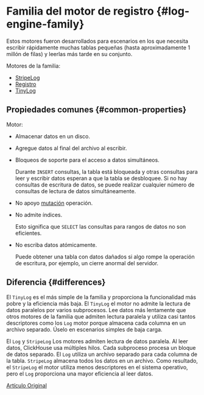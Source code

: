 # Familia del motor de registro {#log-engine-family}

Estos motores fueron desarrollados para escenarios en los que necesita escribir rápidamente muchas tablas pequeñas (hasta aproximadamente 1 millón de filas) y leerlas más tarde en su conjunto.

Motores de la familia:

-   [StripeLog](stripelog.md)
-   [Registro](log.md)
-   [TinyLog](tinylog.md)

## Propiedades comunes {#common-properties}

Motor:

-   Almacenar datos en un disco.

-   Agregue datos al final del archivo al escribir.

-   Bloqueos de soporte para el acceso a datos simultáneos.

    Durante `INSERT` consultas, la tabla está bloqueada y otras consultas para leer y escribir datos esperan a que la tabla se desbloquee. Si no hay consultas de escritura de datos, se puede realizar cualquier número de consultas de lectura de datos simultáneamente.

-   No apoyo [mutación](../../query_language/alter.md#alter-mutations) operación.

-   No admite índices.

    Esto significa que `SELECT` las consultas para rangos de datos no son eficientes.

-   No escriba datos atómicamente.

    Puede obtener una tabla con datos dañados si algo rompe la operación de escritura, por ejemplo, un cierre anormal del servidor.

## Diferencia {#differences}

El `TinyLog` es el más simple de la familia y proporciona la funcionalidad más pobre y la eficiencia más baja. El `TinyLog` el motor no admite la lectura de datos paralelos por varios subprocesos. Lee datos más lentamente que otros motores de la familia que admiten lectura paralela y utiliza casi tantos descriptores como los `Log` motor porque almacena cada columna en un archivo separado. Úselo en escenarios simples de baja carga.

El `Log` y `StripeLog` Los motores admiten lectura de datos paralela. Al leer datos, ClickHouse usa múltiples hilos. Cada subproceso procesa un bloque de datos separado. El `Log` utiliza un archivo separado para cada columna de la tabla. `StripeLog` almacena todos los datos en un archivo. Como resultado, el `StripeLog` el motor utiliza menos descriptores en el sistema operativo, pero el `Log` proporciona una mayor eficiencia al leer datos.

[Artículo Original](https://clickhouse.tech/docs/es/operations/table_engines/log_family/) <!--hide-->
